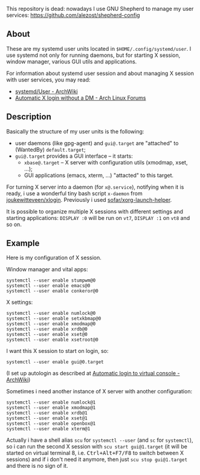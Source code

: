 This repository is dead: nowadays I use GNU Shepherd to manage my user
services: https://github.com/alezost/shepherd-config


## About

These are my systemd user units located in
`$HOME/.config/systemd/user`.  I use systemd not only for running
daemons, but for starting X session, window manager, various GUI utils
and applications.

For information about systemd user session and about managing X
session with user services, you may read:
- [systemd/User - ArchWiki](https://wiki.archlinux.org/index.php/Systemd/User)
- [Automatic X login without a DM - Arch Linux Forums](https://bbs.archlinux.org/viewtopic.php?id=147913)

## Description

Basically the structure of my user units is the following:
- user daemons (like gpg-agent) and `gui@.target` are "attached"
  to (WantedBy) `default.target`;
- `gui@.target` provides a GUI interface – it starts:
  + `xbase@.target` – X server with configuration utils (xmodmap,
    xset, ...);
  + GUI applications (emacs, xterm, ...) "attacted" to this target.

For turning X server into a daemon (for `x@.service`), notifying when
it is ready, i use a wonderful tiny bash script `x-daemon` from
[joukewitteveen/xlogin](https://github.com/joukewitteveen/xlogin).
Previously i used
[sofar/xorg-launch-helper](https://github.com/sofar/xorg-launch-helper).

It is possible to organize multiple X sessions with different settings
and starting applications: ``DISPLAY :0`` will be run on `vt7`,
``DISPLAY :1`` on `vt8` and so on.

## Example

Here is my configuration of X session.

Window manager and vital apps:
```shell
systemctl --user enable stumpwm@0
systemctl --user enable emacs@0
systemctl --user enable conkeror@0
```
X settings:
```shell
systemctl --user enable numlock@0
systemctl --user enable setxkbmap@0
systemctl --user enable xmodmap@0
systemctl --user enable xrdb@0
systemctl --user enable xset@0
systemctl --user enable xsetroot@0
```
I want this X session to start on login, so:
```shell
systemctl --user enable gui@0.target
```
(I set up autologin as described at
[Automatic login to virtual console - ArchWiki](https://wiki.archlinux.org/index.php/Automatic_login_to_virtual_console))

Sometimes i need another instance of X server with another
configuration:
```shell
systemctl --user enable numlock@1
systemctl --user enable xmodmap@1
systemctl --user enable xrdb@1
systemctl --user enable xset@1
systemctl --user enable openbox@1
systemctl --user enable xterm@1
```

Actually i have a shell alias `scu` for `systemctl --user` (and `sc` for
`systemctl`), so i can run the second X session with `scu start
gui@1.target` (it will be started on virtual terminal 8,
i.e. <kbd>Ctrl+Alt+F7/F8</kbd> to switch between X sessions) and if i
don't need it anymore, then just `scu stop gui@1.target` and there is no
sign of it.
